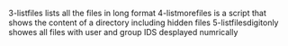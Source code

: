 3-listfiles lists all the files in long format
4-listmorefiles is a script that shows the content of a directory including hidden files
5-listfilesdigitonly showes all files with user and group IDS desplayed numrically
